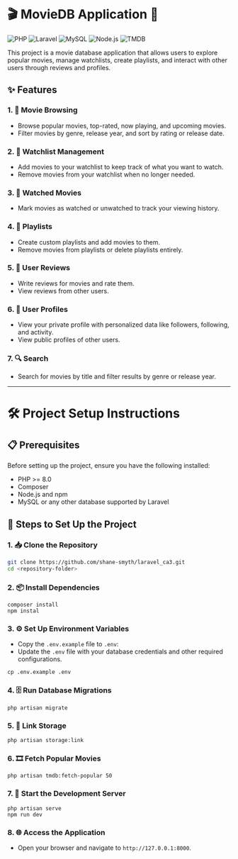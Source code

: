 # 🎬 MovieDB Application 🎥

![PHP](https://img.shields.io/badge/PHP-8.0+-777BB4?logo=php&logoColor=white)
![Laravel](https://img.shields.io/badge/Laravel-FF2D20?logo=laravel&logoColor=white)
![MySQL](https://img.shields.io/badge/MySQL-4479A1?logo=mysql&logoColor=white)
![Node.js](https://img.shields.io/badge/Node.js-339933?logo=nodedotjs&logoColor=white)
![TMDB](https://img.shields.io/badge/Powered_by-TMDB-01D277?logo=themoviedatabase&logoColor=white)

This project is a movie database application that allows users to explore popular movies, manage watchlists, create playlists, and interact with other users through reviews and profiles.

## ✨ Features

### 1. **🎥 Movie Browsing**
- Browse popular movies, top-rated, now playing, and upcoming movies.
- Filter movies by genre, release year, and sort by rating or release date.

### 2. **📝 Watchlist Management**
- Add movies to your watchlist to keep track of what you want to watch.
- Remove movies from your watchlist when no longer needed.

### 3. **👀 Watched Movies**
- Mark movies as watched or unwatched to track your viewing history.

### 4. **🎵 Playlists**
- Create custom playlists and add movies to them.
- Remove movies from playlists or delete playlists entirely.

### 5. **📝 User Reviews**
- Write reviews for movies and rate them.
- View reviews from other users.

### 6. **👤 User Profiles**
- View your private profile with personalized data like followers, following, and activity.
- View public profiles of other users.

### 7. **🔍 Search**
- Search for movies by title and filter results by genre or release year.

---

# 🛠️ Project Setup Instructions

## 📋 Prerequisites
Before setting up the project, ensure you have the following installed:
- PHP >= 8.0
- Composer
- Node.js and npm
- MySQL or any other database supported by Laravel

## 🚀 Steps to Set Up the Project

### 1. **📥 Clone the Repository**
```bash
git clone https://github.com/shane-smyth/laravel_ca3.git
cd <repository-folder>
```

### 2. **📦 Install Dependencies**
```
composer install 
npm instal
```

### 3. **⚙️ Set Up Environment Variables**
- Copy the `.env.example` file to `.env`:
- Update the `.env` file with your database credentials and other required configurations.

```
cp .env.example .env
```

### 4. **🗄️ Run Database Migrations**
```
php artisan migrate
```

### 5. **🔗 Link Storage**
```
php artisan storage:link
```

### 6. **🎞️ Fetch Popular Movies**
```
php artisan tmdb:fetch-popular 50
```

### 7. **🚀 Start the Development Server**
```
php artisan serve 
npm run dev
```

### 8. **🌐 Access the Application**
- Open your browser and navigate to `http://127.0.0.1:8000`.
